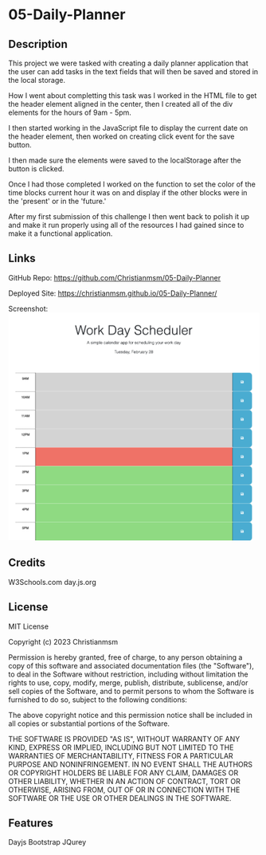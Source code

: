 # 05-Daily-Planner

## Description

This project we were tasked with creating a daily planner application that the user can add tasks in the text fields that will then be saved and stored in the local storage. 

How I went about completting this task was I worked in the HTML file to get the header element aligned in the center, then I created all of the div elements for the hours of 9am - 5pm.

I then started working in the JavaScript file to display the current date on the header element, then worked on creating click event for the save button.

I then made sure the elements were saved to the localStorage after the button is clicked.

Once I had those completed I worked on the function to set the color of the time blocks current hour it was on and display if the other blocks were in the 'present' or in the 'future.'

After my first submission of this challenge I then went back to polish it up and make it run properly using all of the resources I had gained since to make it a functional application.


## Links

GitHub Repo:
https://github.com/Christianmsm/05-Daily-Planner

Deployed Site:
https://christianmsm.github.io/05-Daily-Planner/


Screenshot:
<img src="Develop/daily-planner-screenshot.png">

## Credits

W3Schools.com
day.js.org

## License

MIT License

Copyright (c) 2023 Christianmsm

Permission is hereby granted, free of charge, to any person obtaining a copy
of this software and associated documentation files (the "Software"), to deal
in the Software without restriction, including without limitation the rights
to use, copy, modify, merge, publish, distribute, sublicense, and/or sell
copies of the Software, and to permit persons to whom the Software is
furnished to do so, subject to the following conditions:

The above copyright notice and this permission notice shall be included in all
copies or substantial portions of the Software.

THE SOFTWARE IS PROVIDED "AS IS", WITHOUT WARRANTY OF ANY KIND, EXPRESS OR
IMPLIED, INCLUDING BUT NOT LIMITED TO THE WARRANTIES OF MERCHANTABILITY,
FITNESS FOR A PARTICULAR PURPOSE AND NONINFRINGEMENT. IN NO EVENT SHALL THE
AUTHORS OR COPYRIGHT HOLDERS BE LIABLE FOR ANY CLAIM, DAMAGES OR OTHER
LIABILITY, WHETHER IN AN ACTION OF CONTRACT, TORT OR OTHERWISE, ARISING FROM,
OUT OF OR IN CONNECTION WITH THE SOFTWARE OR THE USE OR OTHER DEALINGS IN THE
SOFTWARE.


## Features

Dayjs
Bootstrap
JQurey